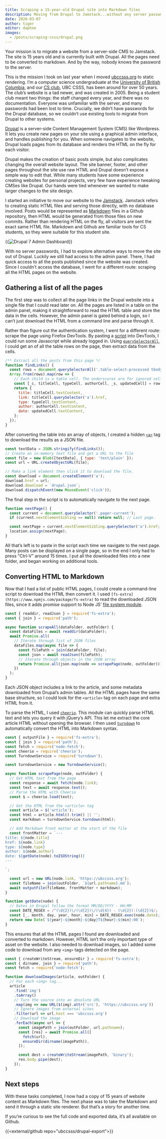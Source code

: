 ```yaml
---
title: Scraping a 15-year-old Drupal site into Markdown files
description: Moving from Drupal to Jamstack...without any server passwords
date: 2020-03-07
author: tiger
editor: daphne
images:
  - /posts/scraping-csss/drupal.png
---
```


Your mission is to migrate a website from a server-side CMS to Jamstack. The
site is 15 years old and is currently built with Drupal. All the pages need to
be converted to markdown. And by the way, nobody knows the password to the
server.

This is the mission I took on last year when I moved
[ubccsss.org](http://ubccsss.org/) to static rendering. I’m a computer science
undergraduate at the [University of British Columbia](https://www.ubc.ca/), and
our [CS club](https://ubccsss.org/), UBC CSSS, has been around for over 50
years. The club’s website is a tad newer, and was created in 2005. Being a
student club meant two things: the staff changed every year, and there was no
documentation. Everyone was unfamiliar with the server, and many passwords had
been lost to time. Crucially, we didn’t have passwords for the Drupal database,
so we couldn’t use existing tools to migrate from Drupal to other systems.

[Drupal](https://www.drupal.org/) is a server-side Content Management System
(CMS) like Wordpress. It lets you create new pages on your site using a
graphical admin interface, and handles publishing for you. When someone
navigates to the website, Drupal loads pages from its database and renders the
HTML on the fly for each visitor.

Drupal makes the creation of basic posts simple, but also complicates changing
the overall website layout. The site banner, footer, and other pages throughout
the site use raw HTML and Drupal doesn’t expose a simple way to edit that. While
many students have some experience creating websites for personal projects, very
few have experience tweaking CMSes like Drupal. Our hands were tied whenever we
wanted to make larger changes to the site design.

I started an initiative to move our website to the
[Jamstack](https://jamstack.org/). Jamstack refers to creating static HTML files
and serving those directly, with no database involved. Posts would be
represented as [Markdown](https://en.wikipedia.org/wiki/Markdown) files in a
Github repository, then HTML would be generated from those files on new commits.
Rather than rendering HTML on the fly, all visitors are sent the exact same HTML
file. Markdown and Github are familiar tools for CS students, so they were
suitable for this student site.

{{<img src="drupal.png" alt="Drupal 7 Admin Dashboard">}}

With no server passwords, I had to explore alternative ways to move the site out
of Drupal. Luckily we still had access to the admin panel. There, I had quick
access to all the posts published since the website was created. Since I
couldn’t access the database, I went for a different route: scraping all the
HTML pages on the website.

## Gathering a list of all the pages

The first step was to collect all the page links in the Drupal website into a
single file that I could read later on. All the pages are listed in a table on
the admin panel, making it straightforward to read the HTML table and store the
data in the cells. However, the admin panel is gated behind a login, so I can’t
just download the HTML from a command line and parse through it.

Rather than figure out the authentication system, I went for a different route:
scrape the page using Firefox DevTools. By pasting a
[script](https://github.com/ubccsss/drupal-export/blob/master/scrape_list.js)
into DevTools, I could run some Javascript while already logged in. Using
[`querySelectorAll`](https://developer.mozilla.org/en-US/docs/Web/API/Document/querySelectorAll),
I could get an of all the table rows on the page, then extract data from the
cells.

```js
/** Extract all the posts from this page */
function findLinks() {
  const rows = document.querySelectorAll('.table-select-processed tbody tr');
  Array.from(rows).map(row => {
    // Each child is a table cell. The underscores are for ignored cells.
    const [_c, titleCell, typeCell, authorCell, _s, updatedCell] = row.children;
    return {
      title: titleCell.textContent,
      link: titleCell.querySelector('a').href,
      type: typeCell.textContent,
      author: authorCell.textContent,
      date: updatedCell.textContent,
    };
  });
}
```

After converting the table into an array of objects, I created a hidden
[`<a>`](https://developer.mozilla.org/en-US/docs/Web/HTML/Element/a) tag to
download the results as a JSON file.

```js
const textData = JSON.stringify(findLinks());
// Create an in-memory text file and get a URL to the file
const file = new Blob([textData], { type: 'text/plain' });
const url = URL.createObjectURL(file);

// Make a link element then click it to download the file.
const download = document.createElement('a');
download.href = url;
download.download = `drupal.json`;
download.dispatchEvent(new MouseEvent('click'));
```

The final step in the script is to automatically navigate to the next page.

```js
function nextPage() {
  const current = document.querySelector('.pager-current');
  if (current.nextElementSibling == null) return null; // Last page.

  const nextPage = current.nextElementSibling.querySelector('a').href;
  location.assign(nextPage);
}
```

All that’s left is to paste in the script each time we navigate to the next
page. Many posts can be displayed on a single page, so in the end I only had to
press “Ctrl-V” around 15 times. I put all the downloaded files into a new
folder, and began working on additional tools.

## Converting HTML to Markdown

Now that I had a list of public HTML pages, I could create a command-line script
to download the HTML then convert it. I used
`[fs-extra](https://www.npmjs.com/package/fs-extra)` to read the downloaded JSON
files, since it adds promise support to Node JS’
[file system module](https://nodejs.org/api/fs.html).

```js
const { readdir, readJson } = require('fs-extra');
const { join } = require('path');

async function scrapeAll(dataFolder, outFolder) {
  const dataFiles = await readdir(dataFolder);
  await Promise.all(
    // Iterate through list of JSON files
    dataFiles.map(async file => {
      const filePath = join(dataFolder, file);
      const json = await readJson(filePath);
      // Iterate through objects in the JSON array
      return Promise.all(json.map(node => scrapePage(node, outFolder)));
    })
  );
}
```

Each JSON object includes a link to the article, and some metadata downloaded
from Drupal’s admin tables. All the HTML pages have the same base structure, so
I could look for the `<article>` tag on each page and extra HTML from it.

To parse the HTML, I used [`cheerio`](https://cheerio.js.org/). This module can
quickly parse HTML text and lets you query it with jQuery’s API. This let me
extract the core article HTML without opening the browser. I then used
[`turndown`](https://github.com/domchristie/turndown) to automatically convert
the HTML into Markdown syntax.

```js
const { outputFile } = require('fs-extra');
const { join } = require('path');
const fetch = require('node-fetch');
const cheerio = require('cheerio');
const TurndownService = require('turndown');

const turndownService = new TurndownService();

async function scrapePage(node, outFolder) {
  // Get HTML text from the page
  const response = await fetch(node.link);
  const text = await response.text();
  // Parse the HTML with Cheerio
  const $ = cheerio.load(text);

  // Get the HTML from the <article> tag
  const article = $('article');
  const html = article.html().trim() || '';
  const markdown = turndownService.turndown(html);

  // Add Markdown front matter at the start of the file
  const frontMatter = `---
title: ${node.title}
href: ${node.link}
type: ${node.type}
author: ${node.author}
date: ${getDate(node).toISOString()}
---

`;

  const url = new URL(node.link, 'https://ubccsss.org');
  const fileName = join(outFolder, `${url.pathname}.md`);
  await outputFile(fileName, frontMatter + markdown);
}

function getDate(node) {
  // Dates in Drupal follow the format MM/DD/YYYY - HH:MM
  const DATE_REGEX = /^(\d{2})\/(\d{2})\/(\d{4}) - (\d{2}):(\d{2})$/;
  const [_, month, day, year, hour, min] = DATE_REGEX.exec(node.date);
  return new Date(`${year}-${month}-${day}T${hour}:${min}:00`);
}
```

This ensures that all the HTML pages I found are downloaded and converted to
markdown. However, HTML isn’t the only important type of asset on the website. I
also needed to download images, so I added some code to download from any
`<img>` tags detected on the page.

```js
const { createWriteStream, ensureDir } = require('fs-extra');
const { dirname, join } = require('path');
const fetch = require('node-fetch');

function downloadImages(article, outFolder) {
  // For each <img> tag...
  article
    .find('img')
    .toArray()
    // Turn the source into an absolute URL
    .map(img => new URL($(img).attr('src'), 'https://ubccsss.org'))
    // Ignore images from external sites
    .filter(url => url.host === 'ubccsss.org')
    // Download the image
    .forEach(async url => {
      const imagePath = join(outFolder, url.pathname);
      const [res] = await Promise.all([
        fetch(url),
        ensureDir(dirname(imagePath)),
      ]);

      const dest = createWriteStream(imagePath, 'binary');
      res.body.pipe(dest);
    });
}
```

## Next steps

With these tasks completed, I now had a copy of 15 years of website content as
Markdown files. The next phase was to take the Markdown and send it through a
static site renderer. But that’s a story for another time.

If you’re curious to see the full code and exported data, it’s all available on
Github.

{{<external/github repo="ubccsss/drupal-export">}}
